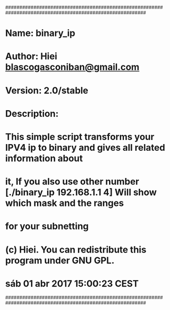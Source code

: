 ##########################################################################################################
# Name: binary_ip
# Author: Hiei <blascogasconiban@gmail.com>
# Version: 2.0/stable
# Description:
#              This simple script transforms your IPV4 ip to binary and gives all related information about
#              it, If you also use other number [./binary_ip 192.168.1.1 4] Will show which mask and the ranges
#              for your subnetting
#
# (c) Hiei. You can redistribute this program under GNU GPL.
# sáb 01 abr 2017 15:00:23 CEST
##########################################################################################################
